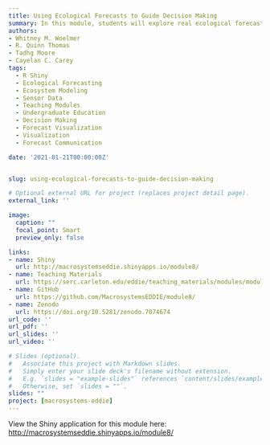 ```yaml
---
title: Using Ecological Forecasts to Guide Decision Making
summary: In this module, students will explore real ecological forecast visualizations, identify ways to represent uncertainty, make management decisions using forecast visualizations and learn decision support techniques. Lastly, students will then customize a forecast visualization for a specific forecast user's decision needs.
authors:
- Whitney M. Woelmer
- R. Quinn Thomas
- Tadhg Moore
- Cayelan C. Carey
tags:
  - R Shiny
  - Ecological Forecasting
  - Ecosystem Modeling
  - Sensor Data
  - Teaching Modules
  - Undergraduate Education
  - Decision Making
  - Forecast Visualization
  - Visualization
  - Forecast Communication

date: '2021-01-21T00:00:00Z'


slug: using-ecological-forecasts-to-guide-decision-making

# Optional external URL for project (replaces project detail page).
external_link: ''

image:
  caption: ""
  focal_point: Smart
  preview_only: false

links:
- name: Shiny
  url: http://macrosystemseddie.shinyapps.io/module8/
- name: Teaching Materials
  url: https://serc.carleton.edu/eddie/teaching_materials/modules/module8.html
- name: GitHub
  url: https://github.com/MacrosystemsEDDIE/module8/
- name: Zenodo
  url: https://doi.org/10.5281/zenodo.7074674
url_code: ''
url_pdf: ''
url_slides: ''
url_video: ''

# Slides (optional).
#   Associate this project with Markdown slides.
#   Simply enter your slide deck's filename without extension.
#   E.g. `slides = "example-slides"` references `content/slides/example-slides.md`.
#   Otherwise, set `slides = ""`.
slides: ""
project: [macrosystems-eddie]
---
```


View the Shiny application for this module here: <http://macrosystemseddie.shinyapps.io/module8/>